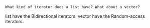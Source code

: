 

    What kind of iterator does a list have? What about a vector?

list have the Bidirectional iterators. vector have the Random-access iterators.